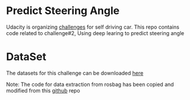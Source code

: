 # Predict Steering Angle
Udacity is organizing [challenges](https://www.udacity.com/self-driving-car) for self driving car. 
This repo contains code related to challenge#2, Using deep learing to predict steering angle

# DataSet
The datasets for this challenge can be downloaded [here](https://github.com/udacity/self-driving-car)


















Note:
The code for data extraction from rosbag has been copied and modified from this [github](https://github.com/DominicBreuker/self-driving-car-experiments#getting-data) repo
